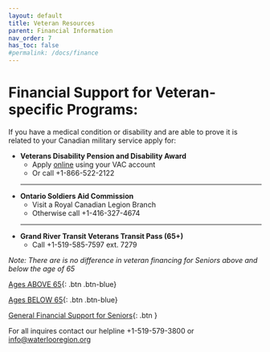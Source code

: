```yaml
---
layout: default
title: Veteran Resources
parent: Financial Information
nav_order: 7
has_toc: false
#permalink: /docs/finance
---
```


#  Financial Support for Veteran-specific Programs:

If you have a medical condition or disability and are able to prove it is related to your Canadian military service apply for:
- **Veterans Disability Pension and Disability Award**
  * Apply [online](link) using your VAC account
  * Or call +1-866-522-2122
  ___
- **Ontario Soldiers Aid Commission**
  * Visit a Royal Canadian Legion Branch
  * Otherwise call +1-416-327-4674
  ___
- **Grand River Transit Veterans Transit Pass (65+)**
  * Call +1-519-585-7597 ext. 7279

*Note:* _There are is no difference in veteran financing for Seniors above and below the age of 65_

[Ages ABOVE 65](./Above65.md){: .btn .btn-blue}

[Ages BELOW 65](./Below65.md){: .btn .btn-blue}

[General Financial Support for Seniors](./financialhelp.md){: .btn }

For all inquires contact our helpline +1-519-579-3800 or [info@waterlooregion.org](mailto:info@waterlooregion.org)
